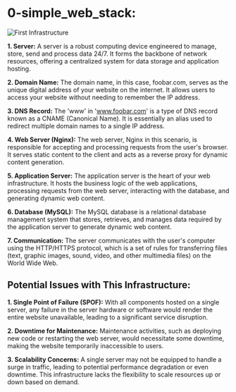 # 0-simple_web_stack:

![First Infrastructure](https://i.imgur.com/FURoOD9.png)

**1. Server:**
A server is a robust computing device engineered to manage, store, send and process data 24/7.
It forms the backbone of network resources, offering a centralized system for data storage and application hosting.

**2. Domain Name:**
The domain name, in this case, foobar.com, serves as the unique digital address of your website on the internet.
It allows users to access your website without needing to remember the IP address.

**3. DNS Record:**
The 'www' in 'www.foobar.com' is a type of DNS record known as a CNAME (Canonical Name).
It is essentially an alias used to redirect multiple domain names to a single IP address.

**4. Web Server (Nginx):**
The web server, Nginx in this scenario, is responsible for accepting and processing requests from the
user's browser. It serves static content to the client and acts as a reverse proxy for dynamic content generation.

**5. Application Server:**
The application server is the heart of your web infrastructure. It hosts the business logic of the web applications,
processing requests from the web server, interacting with the database, and generating dynamic web content.

**6. Database (MySQL):**
The MySQL database is a relational database management system that stores, retrieves,
and manages data required by the application server to generate dynamic web content.

**7. Communication:**
The server communicates with the user's computer using the HTTP/HTTPS protocol, which is a set of rules for
transferring files (text, graphic images, sound, video, and other multimedia files) on the World Wide Web.

## Potential Issues with This Infrastructure:

**1. Single Point of Failure (SPOF):**
With all components hosted on a single server, any failure in the server hardware or software
would render the entire website unavailable, leading to a significant service disruption.

**2. Downtime for Maintenance:**
Maintenance activities, such as deploying new code or restarting the web server,
would necessitate some downtime, making the website temporarily inaccessible to users.

**3. Scalability Concerns:**
A single server may not be equipped to handle a surge in traffic, leading to potential performance
degradation or even downtime.
This infrastructure lacks the flexibility to scale resources up or down based on demand.
